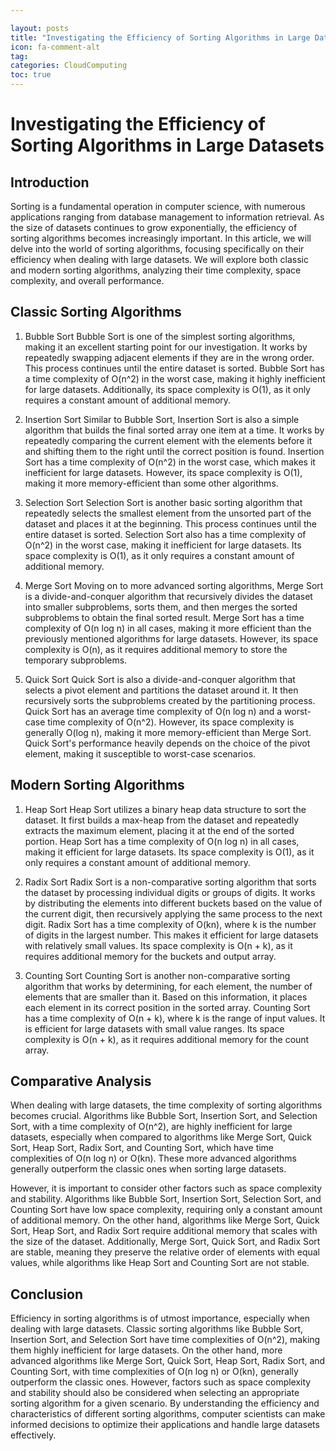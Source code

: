 ```yaml
---

layout: posts
title: "Investigating the Efficiency of Sorting Algorithms in Large Datasets"
icon: fa-comment-alt
tag:      
categories: CloudComputing
toc: true
---
```




# Investigating the Efficiency of Sorting Algorithms in Large Datasets

## Introduction

Sorting is a fundamental operation in computer science, with numerous applications ranging from database management to information retrieval. As the size of datasets continues to grow exponentially, the efficiency of sorting algorithms becomes increasingly important. In this article, we will delve into the world of sorting algorithms, focusing specifically on their efficiency when dealing with large datasets. We will explore both classic and modern sorting algorithms, analyzing their time complexity, space complexity, and overall performance.

## Classic Sorting Algorithms

1. Bubble Sort
Bubble Sort is one of the simplest sorting algorithms, making it an excellent starting point for our investigation. It works by repeatedly swapping adjacent elements if they are in the wrong order. This process continues until the entire dataset is sorted. Bubble Sort has a time complexity of O(n^2) in the worst case, making it highly inefficient for large datasets. Additionally, its space complexity is O(1), as it only requires a constant amount of additional memory.

2. Insertion Sort
Similar to Bubble Sort, Insertion Sort is also a simple algorithm that builds the final sorted array one item at a time. It works by repeatedly comparing the current element with the elements before it and shifting them to the right until the correct position is found. Insertion Sort has a time complexity of O(n^2) in the worst case, which makes it inefficient for large datasets. However, its space complexity is O(1), making it more memory-efficient than some other algorithms.

3. Selection Sort
Selection Sort is another basic sorting algorithm that repeatedly selects the smallest element from the unsorted part of the dataset and places it at the beginning. This process continues until the entire dataset is sorted. Selection Sort also has a time complexity of O(n^2) in the worst case, making it inefficient for large datasets. Its space complexity is O(1), as it only requires a constant amount of additional memory.

4. Merge Sort
Moving on to more advanced sorting algorithms, Merge Sort is a divide-and-conquer algorithm that recursively divides the dataset into smaller subproblems, sorts them, and then merges the sorted subproblems to obtain the final sorted result. Merge Sort has a time complexity of O(n log n) in all cases, making it more efficient than the previously mentioned algorithms for large datasets. However, its space complexity is O(n), as it requires additional memory to store the temporary subproblems.

5. Quick Sort
Quick Sort is also a divide-and-conquer algorithm that selects a pivot element and partitions the dataset around it. It then recursively sorts the subproblems created by the partitioning process. Quick Sort has an average time complexity of O(n log n) and a worst-case time complexity of O(n^2). However, its space complexity is generally O(log n), making it more memory-efficient than Merge Sort. Quick Sort's performance heavily depends on the choice of the pivot element, making it susceptible to worst-case scenarios.

## Modern Sorting Algorithms

1. Heap Sort
Heap Sort utilizes a binary heap data structure to sort the dataset. It first builds a max-heap from the dataset and repeatedly extracts the maximum element, placing it at the end of the sorted portion. Heap Sort has a time complexity of O(n log n) in all cases, making it efficient for large datasets. Its space complexity is O(1), as it only requires a constant amount of additional memory.

2. Radix Sort
Radix Sort is a non-comparative sorting algorithm that sorts the dataset by processing individual digits or groups of digits. It works by distributing the elements into different buckets based on the value of the current digit, then recursively applying the same process to the next digit. Radix Sort has a time complexity of O(kn), where k is the number of digits in the largest number. This makes it efficient for large datasets with relatively small values. Its space complexity is O(n + k), as it requires additional memory for the buckets and output array.

3. Counting Sort
Counting Sort is another non-comparative sorting algorithm that works by determining, for each element, the number of elements that are smaller than it. Based on this information, it places each element in its correct position in the sorted array. Counting Sort has a time complexity of O(n + k), where k is the range of input values. It is efficient for large datasets with small value ranges. Its space complexity is O(n + k), as it requires additional memory for the count array.

## Comparative Analysis

When dealing with large datasets, the time complexity of sorting algorithms becomes crucial. Algorithms like Bubble Sort, Insertion Sort, and Selection Sort, with a time complexity of O(n^2), are highly inefficient for large datasets, especially when compared to algorithms like Merge Sort, Quick Sort, Heap Sort, Radix Sort, and Counting Sort, which have time complexities of O(n log n) or O(kn). These more advanced algorithms generally outperform the classic ones when sorting large datasets.

However, it is important to consider other factors such as space complexity and stability. Algorithms like Bubble Sort, Insertion Sort, Selection Sort, and Counting Sort have low space complexity, requiring only a constant amount of additional memory. On the other hand, algorithms like Merge Sort, Quick Sort, Heap Sort, and Radix Sort require additional memory that scales with the size of the dataset. Additionally, Merge Sort, Quick Sort, and Radix Sort are stable, meaning they preserve the relative order of elements with equal values, while algorithms like Heap Sort and Counting Sort are not stable.

## Conclusion

Efficiency in sorting algorithms is of utmost importance, especially when dealing with large datasets. Classic sorting algorithms like Bubble Sort, Insertion Sort, and Selection Sort have time complexities of O(n^2), making them highly inefficient for large datasets. On the other hand, more advanced algorithms like Merge Sort, Quick Sort, Heap Sort, Radix Sort, and Counting Sort, with time complexities of O(n log n) or O(kn), generally outperform the classic ones. However, factors such as space complexity and stability should also be considered when selecting an appropriate sorting algorithm for a given scenario. By understanding the efficiency and characteristics of different sorting algorithms, computer scientists can make informed decisions to optimize their applications and handle large datasets effectively.